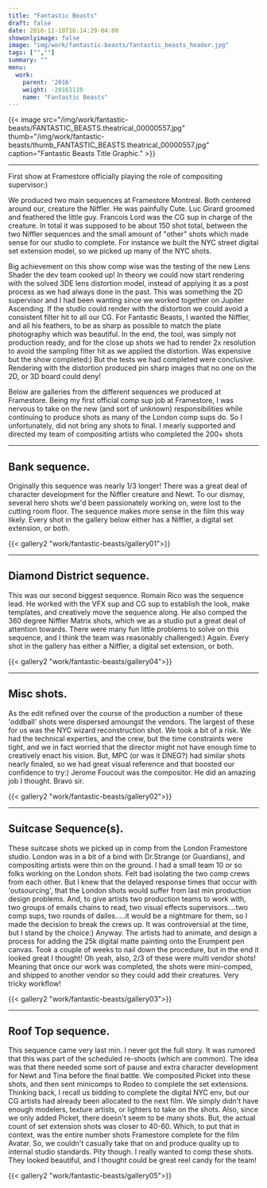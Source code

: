```yaml
---
title: "Fantastic Beasts"
draft: false
date: 2016-11-10T16:14:29-04:00
showonlyimage: false
image: "img/work/fantastic-beasts/fantastic_beasts_header.jpg"
tags: ["",""]
summary: ""
menu:
  work:
    parent: '2016'
    weight: -20161110
    name: "Fantastic Beasts"
---
```



{{< image src="/img/work/fantastic-beasts/FANTASTIC_BEASTS.theatrical_00000557.jpg" thumb="/img/work/fantastic-beasts/thumb_FANTASTIC_BEASTS.theatrical_00000557.jpg" caption="Fantastic Beasts Title Graphic." >}}

---

First show at Framestore officially playing the role of compositing supervisor:)

We produced two main sequences at Framestore Montreal. Both centered around our, creature the Niffler. He was painfully Cute. Luc Girard groomed and feathered the little guy. Francois Lord was the CG sup in charge of the creature. In total it was supposed to be about 150 shot total, between the two Niffler sequences and the small amount of "other" shots which made sense for our studio to complete. For instance we built the NYC street digital set extension model, so we picked up many of the NYC shots.

Big achievement on this show comp wise was the testing of the new Lens Shader the dev team cooked up! In theory we could now start rendering with the solved 3DE lens distortion model, instead of applying it as a post process as we had always done in the past. This was something the 2D supervisor and I had been wanting since we worked together on Jupiter Ascending. If the studio could render with the distortion we could avoid a consistent filter hit to all our CG. For Fantastic Beasts, I wanted the Niffler, and all his feathers, to be as sharp as possible to match the plate photography which was beautiful. In the end, the tool, was simply not production ready, and for the close up shots we had to render 2x resolution to avoid the sampling filter hit as we applied the distortion. Was expensive but the show completed:) But the tests we had completed were conclusive. Rendering with the distortion produced pin sharp images that no one on the 2D, or 3D board could deny!

Below are galleries from the different sequences we produced at Framestore. Being my first official comp sup job at Framestore, I was nervous to take on the new (and sort of unknown) responsibilities while continuing to produce shots as many of the London comp sups do. So I unfortunately, did not bring any shots to final. I mearly supported and directed my team of compositing artists who completed the 200+ shots

---

Bank sequence.
-------------

Originally this sequence was nearly 1/3 longer! There was a great deal of character development for the Niffler creature and Newt. To our dismay, several hero shots we'd been passionately working on, were lost to the cutting room floor. The sequence makes more sense in the film this way likely. Every shot in the gallery below either has a Niffler, a digital set extension, or both.

{{< gallery2 "work/fantastic-beasts/gallery01">}}


---



Diamond District sequence.
--------------------------
This was our second biggest sequence. Romain Rico was the sequence lead. He worked with the VFX sup and CG sup to establish the look, make templates, and creatively move the sequence along. He also comped the 360 degree Niffler Matrix shots, which we as a studio put a great deal of attention towards. There were many fun little problems to solve on this sequence, and I think the team was reasonably challenged:) Again. Every shot in the gallery has either a Niffler, a digital set extension, or both.

{{< gallery2 "work/fantastic-beasts/gallery04">}}



---

Misc shots.
----------
As the edit refined over the course of the production a number of these 'oddball' shots were dispersed amoungst the vendors. The largest of these for us was the NYC wizard reconstruction shot. We took a bit of a risk. We had the technical experties, and the crew, but the time constraints were tight, and we in fact worried that the director might not have enough time to creatively enact his vision. But, MPC (or was it DNEG?) had similar shots nearly finaled, so we had great visual reference and that boosted our confidence to try:) Jerome Foucout was the compositor. He did an amazing job I thought. Bravo sir.


{{< gallery2 "work/fantastic-beasts/gallery02">}}




---
Suitcase Sequence(s).
--------------------
These suitcase shots we picked up in comp from the London Framestore studio. London was in a bit of a bind with Dr.Strange (or Guardians), and compositing artists were thin on the ground. I had a small team 10 or so folks working on the London shots. Felt bad isolating the two comp crews from each other. But I knew that the delayed response times that occur with 'outsourcing', that the London shots would suffer from last min production design problems. And, to give artists two production teams to work with, two groups of emails chains to read, two visual effects supervisors....two comp sups, two rounds of dailes.....it would be a nightmare for them, so I made the decision to break the crews up. It was controversial at the time, but I stand by the choice:)
Anyway. The artists had to animate, and design a process for adding the 25k digital matte painting onto the Erumpent pen canvas. Took a couple of weeks to nail down the procedure, but in the end it looked great I thought! Oh yeah, also, 2/3 of these were multi vendor shots! Meaning that once our work was completed, the shots were mini-comped, and shipped to another vendor so they could add their creatures. Very tricky workflow!


{{< gallery2 "work/fantastic-beasts/gallery03">}}





---

Roof Top sequence.
------------------
This sequence came very last min. I never got the full story. It was rumored that this was part of the scheduled re-shoots (which are common). The idea was that there needed some sort of pause and extra character development for Newt and Tina before the final battle. We composited Picket into these shots, and then sent minicomps to Rodeo to complete the set extensions. Thinking back, I recall us bidding to complete the digital NYC env, but our CG artists had already been allocated to the next film. We simply didn't have enough modelers, texture artists, or lighters to take on the shots. Also, since we only added Picket, there doesn't seem to be many shots. But, the actual count of set extension shots was closer to 40-60. Which, to put that in context, was the entire number shots Framestore complete for the film Avatar. So, we couldn't casually take that on and produce quality up to internal studio standards. Pity though. I really wanted to comp these shots. They looked beautiful, and I thought could be great reel candy for the team!


{{< gallery2 "work/fantastic-beasts/gallery05">}}
